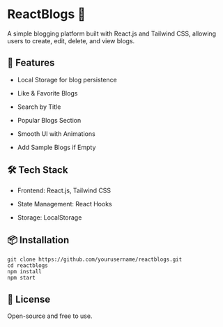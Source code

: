 # ReactBlogs 📝

A simple blogging platform built with React.js and Tailwind CSS, allowing users to create, edit, delete, and view blogs.

## 🚀 Features

- Local Storage for blog persistence

- Like & Favorite Blogs

- Search by Title

- Popular Blogs Section

- Smooth UI with Animations

- Add Sample Blogs if Empty

## 🛠 Tech Stack

- Frontend: React.js, Tailwind CSS

- State Management: React Hooks

- Storage: LocalStorage

## 📦 Installation
```
git clone https://github.com/yourusername/reactblogs.git
cd reactblogs
npm install
npm start
```

## 📜 License

Open-source and free to use.
